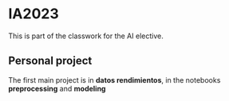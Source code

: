 # IA2023
This is part of the classwork for the AI elective.

## Personal project
The first main project is in **datos rendimientos**, in the notebooks **preprocessing** and **modeling** 
